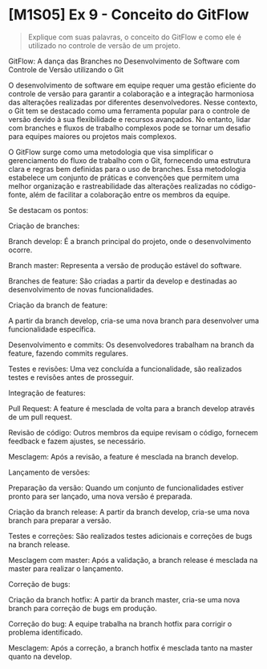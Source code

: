 # [M1S05] Ex 9 - Conceito do GitFlow

> Explique com suas palavras, o conceito do GitFlow e como ele é utilizado no controle de versão de um projeto.


GitFlow: A dança das Branches no Desenvolvimento de Software com Controle de Versão utilizando o Git

O desenvolvimento de software em equipe requer uma gestão eficiente do controle de versão para garantir a colaboração e a integração harmoniosa das alterações realizadas por diferentes desenvolvedores. Nesse contexto, o Git tem se destacado como uma ferramenta popular para o controle de versão devido à sua flexibilidade e recursos avançados. No entanto, lidar com branches e fluxos de trabalho complexos pode se tornar um desafio para equipes maiores ou projetos mais complexos.

O GitFlow surge como uma metodologia que visa simplificar o gerenciamento do fluxo de trabalho com o Git, fornecendo uma estrutura clara e regras bem definidas para o uso de branches. Essa metodologia estabelece um conjunto de práticas e convenções que permitem uma melhor organização e rastreabilidade das alterações realizadas no código-fonte, além de facilitar a colaboração entre os membros da equipe.

Se destacam os pontos:

Criação de branches:

Branch develop: É a branch principal do projeto, onde o desenvolvimento ocorre.

Branch master: Representa a versão de produção estável do software.

Branches de feature: São criadas a partir da develop e destinadas ao desenvolvimento de novas funcionalidades.


Criação da branch de feature: 

A partir da branch develop, cria-se uma nova branch para desenvolver uma funcionalidade específica.

Desenvolvimento e commits: Os desenvolvedores trabalham na branch da feature, fazendo commits regulares.

Testes e revisões: Uma vez concluída a funcionalidade, são realizados testes e revisões antes de prosseguir.

Integração de features:

Pull Request: A feature é mesclada de volta para a branch develop através de um pull request.

Revisão de código: Outros membros da equipe revisam o código, fornecem feedback e fazem ajustes, se necessário.

Mesclagem: Após a revisão, a feature é mesclada na branch develop.


Lançamento de versões:

Preparação da versão: Quando um conjunto de funcionalidades estiver pronto para ser lançado, uma nova versão é preparada.

Criação da branch release: A partir da branch develop, cria-se uma nova branch para preparar a versão.

Testes e correções: São realizados testes adicionais e correções de bugs na branch release.

Mesclagem com master: Após a validação, a branch release é mesclada na master para realizar o lançamento.


Correção de bugs:

Criação da branch hotfix: A partir da branch master, cria-se uma nova branch para correção de bugs em produção.

Correção do bug: A equipe trabalha na branch hotfix para corrigir o problema identificado.

Mesclagem: Após a correção, a branch hotfix é mesclada tanto na master quanto na develop.